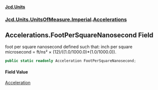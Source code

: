 #### [Jcd.Units](index 'index')
### [Jcd.Units.UnitsOfMeasure.Imperial](Jcd.Units.UnitsOfMeasure.Imperial 'Jcd.Units.UnitsOfMeasure.Imperial').[Accelerations](Accelerations 'Jcd.Units.UnitsOfMeasure.Imperial.Accelerations')

## Accelerations.FootPerSquareNanosecond Field

foot per square nanosecond defined such that: inch per square microsecond = ft/ns² ×
(12)/((1.0/1000.0)*(1.0/1000.0)).

```csharp
public static readonly Acceleration FootPerSquareNanosecond;
```

#### Field Value
[Acceleration](Acceleration 'Jcd.Units.UnitTypes.Acceleration')